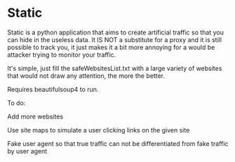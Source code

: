 # Static
Static is a python application that aims to create artificial traffic so that you can hide in the useless data. It IS NOT a substitute for a proxy and it is still possible to track you, it just makes it a bit more annoying for a would be attacker trying to monitor your traffic.

It's simple, just fill the safeWebsitesList.txt with a large variety of websites that would not draw any attention, the more the better.

Requires beautifulsoup4 to run.

To do:

  Add more websites
  
  Use site maps to simulate a user clicking links on the given site
  
  Fake user agent so that true traffic can not be differentiated from fake traffic by user agent
